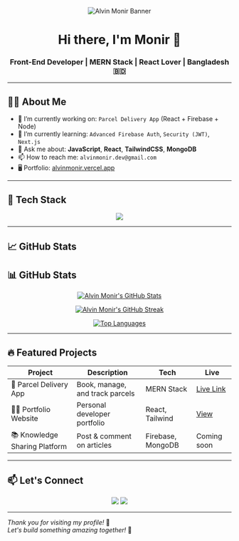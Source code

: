<p align="center">
  <img src="https://i.imgur.com/8MupZHY.png" alt="Alvin Monir Banner" />
</p>

<h1 align="center">Hi there, I'm Monir 👋</h1>
<h3 align="center">Front-End Developer | MERN Stack | React Lover | Bangladesh 🇧🇩</h3>

---

## 🧑‍💻 About Me

- 🔭 I’m currently working on: `Parcel Delivery App` (React + Firebase + Node)
- 🌱 I’m currently learning: `Advanced Firebase Auth`, `Security (JWT)`, `Next.js`
- 💬 Ask me about: **JavaScript**, **React**, **TailwindCSS**, **MongoDB**
- 📫 How to reach me: `alvinmonir.dev@gmail.com`
- 🖥️ Portfolio: [alvinmonir.vercel.app](https://alvinmonir.vercel.app)

---

## 🚀 Tech Stack

<p align="center">
  <img src="https://skillicons.dev/icons?i=html,css,js,react,tailwind,firebase,nodejs,express,mongodb,git" />
</p>

---

## 📈 GitHub Stats

## 📊 GitHub Stats

<p align="center">
  <a href="https://github.com/alvinmonir411">
    <img src="https://github-readme-stats.vercel.app/api?username=alvinmonir411&show_icons=true&theme=radical&count_private=true&hide_border=true" alt="Alvin Monir's GitHub Stats" />
  </a>
</p>

<p align="center">
  <a href="https://github.com/alvinmonir411">
    <img src="https://github-readme-streak-stats.herokuapp.com/?user=alvinmonir411&theme=radical&hide_border=true" alt="Alvin Monir's GitHub Streak" />
  </a>
</p>

<p align="center">
  <a href="https://github.com/alvinmonir411">
    <img src="https://github-readme-stats.vercel.app/api/top-langs/?username=alvinmonir411&layout=compact&theme=radical&hide_border=true" alt="Top Languages" />
  </a>
</p>


---

## 🔥 Featured Projects

| Project | Description | Tech | Live |
|--------|-------------|------|------|
| 🛵 Parcel Delivery App | Book, manage, and track parcels | MERN Stack | [Live Link](#) |
| 🧑‍💼 Portfolio Website | Personal developer portfolio | React, Tailwind | [View](https://alvinmonir.vercel.app) |
| 📚 Knowledge Sharing Platform | Post & comment on articles | Firebase, MongoDB | Coming soon |

---

## 📫 Let's Connect

<p align="center">
  <a href="mailto:alvinmonir.dev@gmail.com"><img src="https://img.shields.io/badge/-Email-D14836?style=for-the-badge&logo=gmail&logoColor=white"/></a>
  <a href="https://alvinmonir.vercel.app"><img src="https://img.shields.io/badge/Portfolio-000000?style=for-the-badge&logo=vercel&logoColor=white"/></a>
</p>

---

_Thank you for visiting my profile!_ 🙏  
_Let's build something amazing together!_ 🚀
